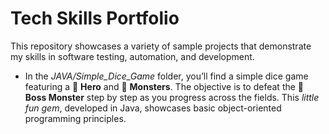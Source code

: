 # Tech Skills Portfolio

This repository showcases a variety of sample projects that demonstrate my skills in software testing, automation, and development.

- In the *JAVA/Simple_Dice_Game* folder, you’ll find a simple dice game featuring a 🦸 **Hero** and 🐲 **Monsters**. The objective is to defeat the 👹 **Boss Monster** step by step as you progress across the fields. This *little fun gem*, developed in Java, showcases basic object-oriented programming principles.
